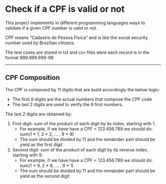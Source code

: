 # Check if a CPF is valid or not
This project implements in different programming languages ways to validate if a given CPF number is valid or not.

CPF means "Cadastro de Pessoa Física" and is like the social security number used by Brazilian citizens.

The test cases are stored in txt and csv files were each record is in the format 999.999.999-99

---

## CPF Composition
The CPF is composed by 11 digits that are build accordingly the below logic:
* The first 9 digits are the actual numbers that compose the CPF code
* The last 2 digits are used to verify the 9 first numbers.

The last 2 digits are obtained by:
1. First digit: sum of the product of each digit by its index, starting with 1.
   * For example, if we have have a CPF = 123.456.789 we should do: sum(1 * 1, 2 * 2, ... , 9 * 9)
   * The sum should be divided by 11 and the remainder part should be yield as the first digit
2. Second digit: sum of the product of each digit by its reverse index, starting with 9.
   * For example, if we have have a CPF = 123.456.789 we should do: sum(1 * 9, 2 * 8, ... , 9 * 1)
   * The sum should be divided by 11 and the remainder part should be yield as the second digit